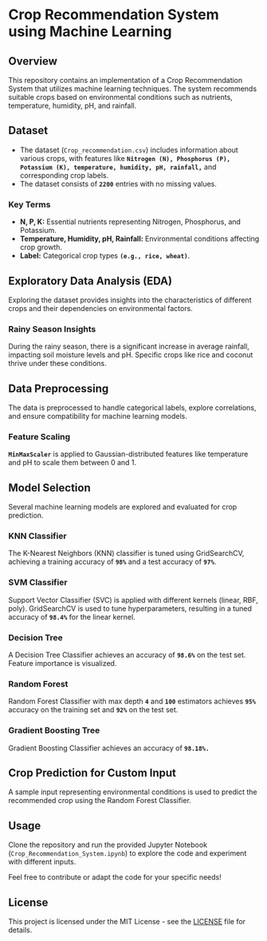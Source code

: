 # Crop Recommendation System using Machine Learning

## Overview

This repository contains an implementation of a Crop Recommendation System that utilizes machine learning techniques. The system recommends suitable crops based on environmental conditions such as nutrients, temperature, humidity, pH, and rainfall.

## Dataset

- The dataset (`Crop_recommendation.csv`) includes information about various crops, with features like **`Nitrogen (N), Phosphorus (P), Potassium (K), temperature, humidity, pH, rainfall,`** and corresponding crop labels.
- The dataset consists of **`2200`** entries with no missing values.

### Key Terms

- **N, P, K:** Essential nutrients representing Nitrogen, Phosphorus, and Potassium.
- **Temperature, Humidity, pH, Rainfall:** Environmental conditions affecting crop growth.
- **Label:** Categorical crop types **`(e.g., rice, wheat)`**.

## Exploratory Data Analysis (EDA)

Exploring the dataset provides insights into the characteristics of different crops and their dependencies on environmental factors.

### Rainy Season Insights

During the rainy season, there is a significant increase in average rainfall, impacting soil moisture levels and pH. Specific crops like rice and coconut thrive under these conditions.

## Data Preprocessing

The data is preprocessed to handle categorical labels, explore correlations, and ensure compatibility for machine learning models.

### Feature Scaling

**`MinMaxScaler`** is applied to Gaussian-distributed features like temperature and pH to scale them between 0 and 1.

## Model Selection

Several machine learning models are explored and evaluated for crop prediction.

### KNN Classifier

The K-Nearest Neighbors (KNN) classifier is tuned using GridSearchCV, achieving a training accuracy of **`98%`** and a test accuracy of **`97%`**.

### SVM Classifier

Support Vector Classifier (SVC) is applied with different kernels (linear, RBF, poly). GridSearchCV is used to tune hyperparameters, resulting in a tuned accuracy of **`98.4%`** for the linear kernel.

### Decision Tree

A Decision Tree Classifier achieves an accuracy of **`98.6%`** on the test set. Feature importance is visualized.

### Random Forest

Random Forest Classifier with max depth **`4`** and **`100`** estimators achieves **`95%`** accuracy on the training set and **`92%`** on the test set.

### Gradient Boosting Tree

Gradient Boosting Classifier achieves an accuracy of **`98.18%.`**

## Crop Prediction for Custom Input

A sample input representing environmental conditions is used to predict the recommended crop using the Random Forest Classifier.

## Usage

Clone the repository and run the provided Jupyter Notebook (`Crop_Recommendation_System.ipynb`) to explore the code and experiment with different inputs.

Feel free to contribute or adapt the code for your specific needs!

## License

This project is licensed under the MIT License - see the [LICENSE](LICENSE) file for details.

